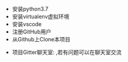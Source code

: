 * 安装python3.7
* 安装virtualenv虚拟环境
* 安装vscode
* 注册GitHub用户
* 从Github上Clone本项目
-   项目Gitter聊天室: [](),若有问题可以在聊天室交流
